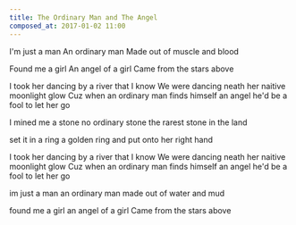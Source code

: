 ```yaml
---
title: The Ordinary Man and The Angel
composed_at: 2017-01-02 11:00
---
```


I'm just a man
An ordinary man
Made out of muscle and blood

Found me a girl
An angel of a girl
Came from the stars above

I took her dancing by a river that I know
We were dancing neath her naitive moonlight glow
Cuz when an ordinary man finds himself an angel
he'd be a fool to let her go

I mined me a stone
no ordinary stone
the rarest stone in the land

set it in a ring
a golden ring
and put onto her right hand

I took her dancing by a river that I know
We were dancing neath her naitive moonlight glow
Cuz when an ordinary man finds himself an angel
he'd be a fool to let her go

im just a man
an ordinary man
made out of water and mud

found me a girl
an angel of a girl
Came from the stars above

